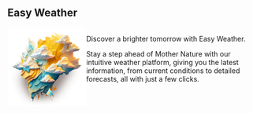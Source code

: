 ## Easy Weather
<div style="display: flex">
<div>
<img height="160" src="weather/static/easy_weather_back.png" alt="">
</div>
<div style="flex: 1; ">


Discover a brighter tomorrow with Easy Weather.

Stay a step ahead of Mother Nature with our intuitive weather platform, giving you the latest information, from current conditions to detailed forecasts, all with just a few clicks.
</div>
</div>